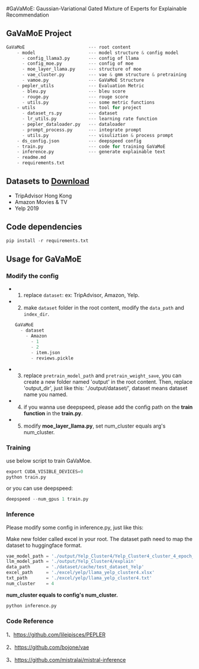 #GaVaMoE: Gaussian-Variational Gated Mixture of Experts for Explainable Recommendation
## GaVaMoE Project 

```python
GaVaMoE                        --- root content    
    - model                    --- model structure & config model
      - config_llama3.py       --- config of llama      
      - config_moe.py          --- config of moe 
      - moe_layer_llama.py     --- structure of moe
      - vae_cluster.py         --- vae & gmm structure & pretraining
      - vamoe.py               --- GaVaMoE Structure
    - pepler_utils             --- Evaluation Metric
      - bleu.py                --- bleu score
      - rouge.py               --- rouge score
      - utils.py               --- some metric functions
    - utils                    --- tool for project
      - dataset_rs.py          --- dataset
      - lr_utils.py            --- learning rate function
      - pepler_dataloader.py   --- dataloader
      - prompt_process.py      --- integrate prompt 
      - utils.py               --- visuliztion & process prompt
    - ds_config.json           --- deepspeed config 
    - train.py                 --- code for training GaVaMoE
    - inference.py             --- generate explainable text
    - readme.md
    - requirements.txt 
```

## Datasets to [Download](https://github.com/lileipisces/PEPLER?tab=readme-ov-file#datasets-to-download)

- TripAdvisor Hong Kong
- Amazon Movies & TV
- Yelp 2019

## Code dependencies

```python
pip install -r requirements.txt 
```

## Usage for GaVaMoE 

### Modify the config

- 1. replace `dataset`: ex: TripAdvisor, Amazon, Yelp.

- 2. make `dataset` folder in the root content, modify the `data_path` and `index_dir`.

  ```python
  GaVaMoE
    - dataset
      - Amazon
        - 1
        - 2
        - item.json
        - reviews.pickle
  ```

- 3. replace `pretrain_model_path`  and `pretrain_weight_save`, you can create a new folder named 'output' in the root content. Then, replace 'output_dir', just like this: './output/dataset/', dataset means dataset name you named.
- 4. if you wanna use deepspeed, please add the config path on the **train function** in the **train.py**.
- 5. modify **moe_layer_llama.py**, set num_cluster equals arg's num_cluster.

### Training 

use below script to train GaVaMoe.

```python
export CUDA_VISIBLE_DEVICES=0
python train.py
```

or you can use deepspeed:

```python
deepspeed --num_gpus 1 train.py 
```

### Inference

Please modify some config in inference.py, just like this:

Make new folder called excel in your root. The dataset path need to map the dataset to huggingface format.

```python
vae_model_path = './output/Yelp_Cluster4/Yelp_Cluster4_cluster_4_epoch_20.pth'
llm_model_path = './output/Yelp_Cluster4/explain'
data_path      = './dataset/cache/test_dataset_Yelp'
excel_path     = './excel/yelp/llama_yelp_cluster4.xlsx'
txt_path       = './excel/yelp/llama_yelp_cluster4.txt'
num_cluster    = 4 
```

**num_cluster equals to config's num_cluster.**

```python
python inference.py
```

### Code Reference

1、https://github.com/lileipisces/PEPLER

2、https://github.com/bojone/vae

3、https://github.com/mistralai/mistral-inference